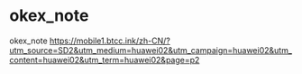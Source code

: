 # okex_note
okex_note
https://mobile1.btcc.ink/zh-CN/?utm_source=SD2&utm_medium=huawei02&utm_campaign=huawei02&utm_content=huawei02&utm_term=huawei02&page=p2
